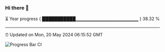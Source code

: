 ### Hi there 👋

⏳ Year progress { ███████████▁▁▁▁▁▁▁▁▁▁▁▁▁▁▁▁▁▁▁ } 38.32 %

---

⏰ Updated on Mon, 20 May 2024 06:15:52 GMT

![Progress Bar CI](https://github.com/liununu/liununu/workflows/Progress%20Bar%20CI/badge.svg)
